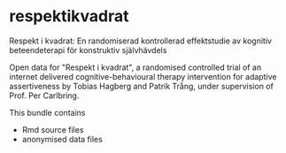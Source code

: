 # respektikvadrat
Respekt i kvadrat: En randomiserad kontrollerad effektstudie av kognitiv beteendeterapi för konstruktiv självhävdels

Open data for "Respekt i kvadrat", a randomised controlled trial of an internet delivered cognitive-behavioural therapy intervention for adaptive assertiveness by Tobias Hagberg and Patrik Trång, under supervision of Prof. Per Carlbring.

This bundle contains
- Rmd source files
- anonymised data files
